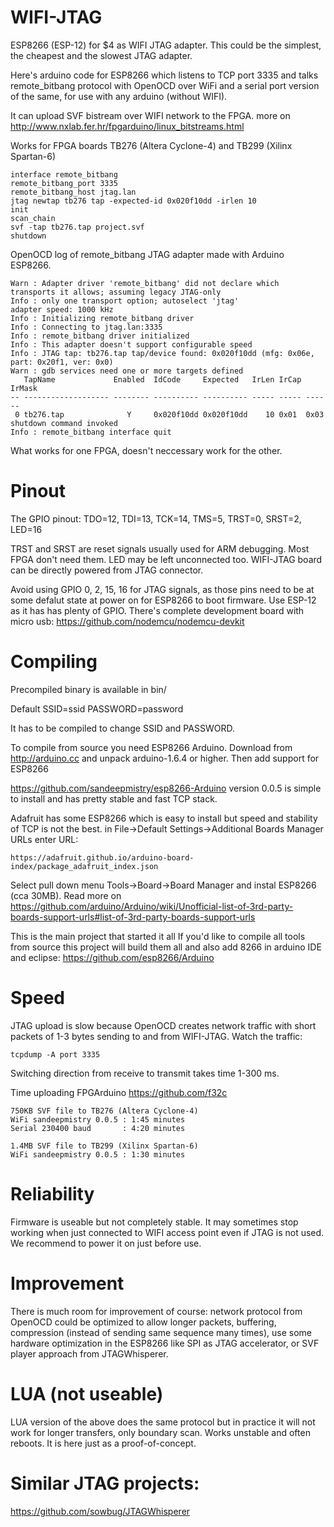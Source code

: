 # WIFI-JTAG

ESP8266 (ESP-12) for $4 as WIFI JTAG adapter.
This could be the simplest, the cheapest and the slowest JTAG adapter.

Here's arduino code for ESP8266 which listens to TCP port 3335 
and talks remote_bitbang protocol with OpenOCD over WiFi and a serial port
version of the same, for use with any arduino (without WIFI).

It can upload SVF bistream over WIFI network to the FPGA. 
more on http://www.nxlab.fer.hr/fpgarduino/linux_bitstreams.html

Works for FPGA boards TB276 (Altera Cyclone-4) and TB299 (Xilinx Spartan-6)

    interface remote_bitbang
    remote_bitbang_port 3335
    remote_bitbang_host jtag.lan
    jtag newtap tb276 tap -expected-id 0x020f10dd -irlen 10
    init
    scan_chain
    svf -tap tb276.tap project.svf
    shutdown

OpenOCD log of remote_bitbang JTAG adapter made with
Arduino ESP8266.

    Warn : Adapter driver 'remote_bitbang' did not declare which transports it allows; assuming legacy JTAG-only
    Info : only one transport option; autoselect 'jtag'
    adapter speed: 1000 kHz
    Info : Initializing remote_bitbang driver
    Info : Connecting to jtag.lan:3335
    Info : remote_bitbang driver initialized
    Info : This adapter doesn't support configurable speed
    Info : JTAG tap: tb276.tap tap/device found: 0x020f10dd (mfg: 0x06e, part: 0x20f1, ver: 0x0)
    Warn : gdb services need one or more targets defined
       TapName             Enabled  IdCode     Expected   IrLen IrCap IrMask
    -- ------------------- -------- ---------- ---------- ----- ----- ------
     0 tb276.tap              Y     0x020f10dd 0x020f10dd    10 0x01  0x03
    shutdown command invoked
    Info : remote_bitbang interface quit

What works for one FPGA, doesn't neccessary work for the other.

# Pinout

The GPIO pinout:
    TDO=12, TDI=13, TCK=14, TMS=5, TRST=0, SRST=2, LED=16

TRST and SRST are reset signals usually used for ARM debugging.
Most FPGA don't need them. LED may be left unconnected too.
WIFI-JTAG board can be directly powered from JTAG connector.

Avoid using GPIO 0, 2, 15, 16 for JTAG signals, as those
pins need to be at some defalut state at power on for ESP8266
to boot firmware. Use ESP-12 as it has has plenty of GPIO.
There's complete development board with micro usb:
https://github.com/nodemcu/nodemcu-devkit

# Compiling

Precompiled binary is available in bin/

Default SSID=ssid PASSWORD=password

It has to be compiled to change SSID and PASSWORD.

To compile from source you need ESP8266 Arduino.
Download from http://arduino.cc and unpack arduino-1.6.4 or higher.
Then add support for ESP8266

https://github.com/sandeepmistry/esp8266-Arduino
version 0.0.5 is simple to install and has pretty 
stable and fast TCP stack. 

Adafruit has some ESP8266 which is easy to install but 
speed and stability of TCP is not the best.
in File->Default Settings->Additional Boards Manager URLs enter URL:

    https://adafruit.github.io/arduino-board-index/package_adafruit_index.json

Select pull down menu Tools->Board->Board Manager
and instal ESP8266 (cca 30MB). Read more on
https://github.com/arduino/Arduino/wiki/Unofficial-list-of-3rd-party-boards-support-urls#list-of-3rd-party-boards-support-urls

This is the main project that started it all
If you'd like to compile all tools from source
this project will build them all and also
add 8266 in arduino IDE and eclipse:
https://github.com/esp8266/Arduino

# Speed

JTAG upload is slow because OpenOCD creates network 
traffic with short packets of 1-3 bytes sending to and 
from WIFI-JTAG. Watch the traffic:

    tcpdump -A port 3335

Switching direction from receive to transmit takes time
1-300 ms.

Time uploading FPGArduino https://github.com/f32c 

    750KB SVF file to TB276 (Altera Cyclone-4)
    WiFi sandeepmistry 0.0.5 : 1:45 minutes
    Serial 230400 baud       : 4:20 minutes

    1.4MB SVF file to TB299 (Xilinx Spartan-6)
    WiFi sandeepmistry 0.0.5 : 1:30 minutes

# Reliability

Firmware is useable but not completely stable.
It may sometimes stop working when just connected 
to WIFI access point even if JTAG is not used.
We recommend to power it on just before use.

# Improvement

There is much room for improvement of course: network protocol
from OpenOCD could be optimized to allow longer packets, buffering,
compression (instead of sending same sequence many times), use some
hardware optimization in the ESP8266 like SPI as JTAG accelerator, 
or SVF player approach from JTAGWhisperer.

# LUA (not useable)

LUA version of the above does the same protocol but in 
practice it will not work for longer transfers, only
boundary scan. Works unstable and often reboots. 
It is here just as a proof-of-concept.

# Similar JTAG projects:

https://github.com/sowbug/JTAGWhisperer
